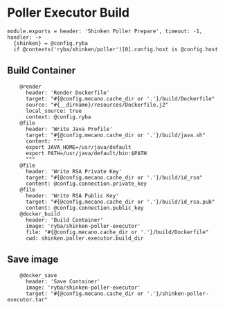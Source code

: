
# Poller Executor Build

    module.exports = header: 'Shinken Poller Prepare', timeout: -1,  handler: ->
      {shinken} = @config.ryba
      if @contexts('ryba/shinken/poller')[0].config.host is @config.host

## Build Container

        @render
          header: 'Render Dockerfile'
          target: "#{@config.mecano.cache_dir or '.'}/build/Dockerfile"
          source: "#{__dirname}/resources/Dockerfile.j2"
          local_source: true
          context: @config.ryba
        @file
          header: 'Write Java Profile'
          target: "#{@config.mecano.cache_dir or '.'}/build/java.sh"
          content: """
          export JAVA_HOME=/usr/java/default
          export PATH=/usr/java/default/bin:$PATH
          """
        @file
          header: 'Write RSA Private Key'
          target: "#{@config.mecano.cache_dir or '.'}/build/id_rsa"
          content: @config.connection.private_key
        @file
          header: 'Write RSA Public Key'
          target: "#{@config.mecano.cache_dir or '.'}/build/id_rsa.pub"
          content: @config.connection.public_key
        @docker_build
          header: 'Build Container'
          image: 'ryba/shinken-poller-executor'
          file: "#{@config.mecano.cache_dir or '.'}/build/Dockerfile"
          cwd: shinken.poller.executor.build_dir

## Save image

        @docker_save
          header: 'Save Container'
          image: 'ryba/shinken-poller-executor'
          target: "#{@config.mecano.cache_dir or '.'}/shinken-poller-executor.tar"
